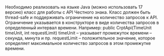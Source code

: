 Необходимо реализовать на языке Java (можно использовать 17
версию) класс для работы с API Честного знака. Класс должен быть
thread-safe и поддерживать ограничение на количество запросов к
API. Ограничение указывается в конструкторе в виде количества
запросов в определенный интервал времени. Например:
public CrptApi(TimeUnit timeUnit, int requestLimit)
timeUnit – указывает промежуток времени – секунда, минута и пр.
requestLimit – положительное значение, которое определяет
максимальное количество запросов в этом промежутке времени.
